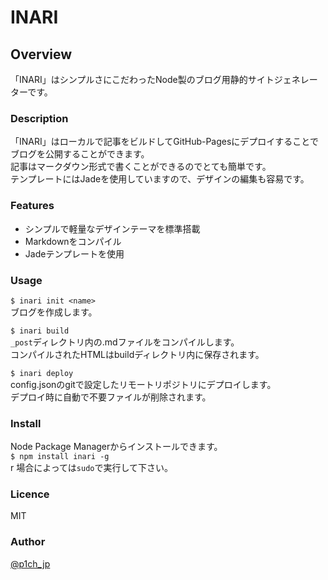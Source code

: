 # INARI

## Overview
「INARI」はシンプルさにこだわったNode製のブログ用静的サイトジェネレーターです。

### Description
「INARI」はローカルで記事をビルドしてGitHub-Pagesにデプロイすることでブログを公開することができます。<br>
記事はマークダウン形式で書くことができるのでとても簡単です。<br>
テンプレートにはJadeを使用していますので、デザインの編集も容易です。

### Features
- シンプルで軽量なデザインテーマを標準搭載
- Markdownをコンパイル
- Jadeテンプレートを使用

### Usage
`$ inari init <name>`<br>
ブログを作成します。

`$ inari build`<br>
`_post`ディレクトリ内の.mdファイルをコンパイルします。<br>
コンパイルされたHTMLはbuildディレクトリ内に保存されます。

`$ inari deploy`<br>
config.jsonのgitで設定したリモートリポジトリにデプロイします。<br>
デプロイ時に自動で不要ファイルが削除されます。

### Install
Node Package Managerからインストールできます。<br>
`$ npm install inari -g`<br>r
場合によっては`sudo`で実行して下さい。

### Licence
MIT

### Author
[@p1ch_jp](https://twitter.com/p1ch_jp)